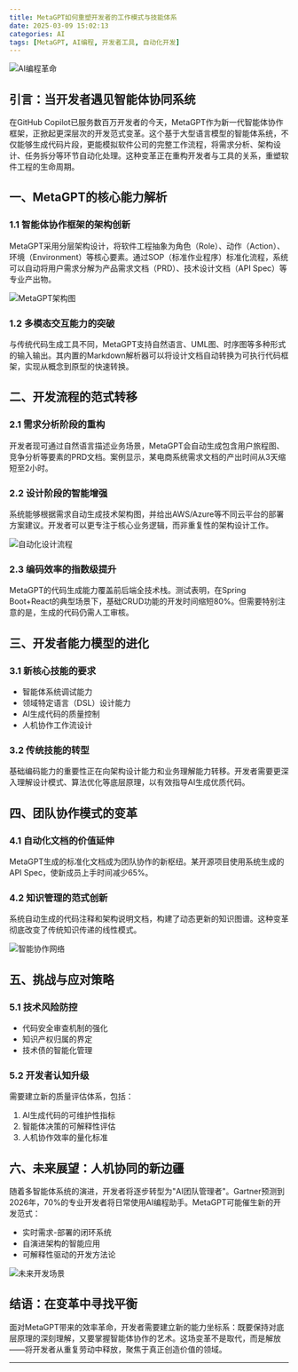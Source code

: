 ```yaml
---
title: MetaGPT如何重塑开发者的工作模式与技能体系
date: 2025-03-09 15:02:13
categories: AI
tags: [MetaGPT, AI编程, 开发者工具, 自动化开发]
---
```


![AI编程革命](images/metagpt-banner.png)

## 引言：当开发者遇见智能体协同系统

在GitHub Copilot已服务数百万开发者的今天，MetaGPT作为新一代智能体协作框架，正掀起更深层次的开发范式变革。这个基于大型语言模型的智能体系统，不仅能够生成代码片段，更能模拟软件公司的完整工作流程，将需求分析、架构设计、任务拆分等环节自动化处理。这种变革正在重构开发者与工具的关系，重塑软件工程的生命周期。

<!-- more -->

## 一、MetaGPT的核心能力解析

### 1.1 智能体协作框架的架构创新

MetaGPT采用分层架构设计，将软件工程抽象为角色（Role）、动作（Action）、环境（Environment）等核心要素。通过SOP（标准作业程序）标准化流程，系统可以自动将用户需求分解为产品需求文档（PRD）、技术设计文档（API Spec）等专业产出物。

![MetaGPT架构图](images/metagpt-architecture.png)

### 1.2 多模态交互能力的突破

与传统代码生成工具不同，MetaGPT支持自然语言、UML图、时序图等多种形式的输入输出。其内置的Markdown解析器可以将设计文档自动转换为可执行代码框架，实现从概念到原型的快速转换。

## 二、开发流程的范式转移

### 2.1 需求分析阶段的重构

开发者现可通过自然语言描述业务场景，MetaGPT会自动生成包含用户旅程图、竞争分析等要素的PRD文档。案例显示，某电商系统需求文档的产出时间从3天缩短至2小时。

### 2.2 设计阶段的智能增强

系统能够根据需求自动生成技术架构图，并给出AWS/Azure等不同云平台的部署方案建议。开发者可以更专注于核心业务逻辑，而非重复性的架构设计工作。

![自动化设计流程](images/design-automation.png)

### 2.3 编码效率的指数级提升

MetaGPT的代码生成能力覆盖前后端全技术栈。测试表明，在Spring Boot+React的典型场景下，基础CRUD功能的开发时间缩短80%。但需要特别注意的是，生成的代码仍需人工审核。

## 三、开发者能力模型的进化

### 3.1 新核心技能的要求

- 智能体系统调试能力
- 领域特定语言（DSL）设计能力
- AI生成代码的质量控制
- 人机协作工作流设计

### 3.2 传统技能的转型

基础编码能力的重要性正在向架构设计能力和业务理解能力转移。开发者需要更深入理解设计模式、算法优化等底层原理，以有效指导AI生成优质代码。

## 四、团队协作模式的变革

### 4.1 自动化文档的价值延伸

MetaGPT生成的标准化文档成为团队协作的新枢纽。某开源项目使用系统生成的API Spec，使新成员上手时间减少65%。

### 4.2 知识管理的范式创新

系统自动生成的代码注释和架构说明文档，构建了动态更新的知识图谱。这种变革彻底改变了传统知识传递的线性模式。

![智能协作网络](images/collaboration-network.png)

## 五、挑战与应对策略

### 5.1 技术风险防控

- 代码安全审查机制的强化
- 知识产权归属的界定
- 技术债的智能化管理

### 5.2 开发者认知升级

需要建立新的质量评估体系，包括：

1. AI生成代码的可维护性指标
2. 智能体决策的可解释性评估
3. 人机协作效率的量化标准

## 六、未来展望：人机协同的新边疆

随着多智能体系统的演进，开发者将逐步转型为"AI团队管理者"。Gartner预测到2026年，70%的专业开发者将日常使用AI编程助手。MetaGPT可能催生新的开发范式：

- 实时需求-部署的闭环系统
- 自演进架构的智能应用
- 可解释性驱动的开发方法论

![未来开发场景](images/future-dev.png)

## 结语：在变革中寻找平衡

面对MetaGPT带来的效率革命，开发者需要建立新的能力坐标系：既要保持对底层原理的深刻理解，又要掌握智能体协作的艺术。这场变革不是取代，而是解放——将开发者从重复劳动中释放，聚焦于真正创造价值的领域。

---

<script type="application/ld+json">
{
  "@context": "https://schema.org",
  "@type": "Article",
  "headline": "MetaGPT如何重塑开发者的工作模式与技能体系",
  "image": [
    "images/metagpt-banner.png",
    "images/metagpt-architecture.png",
    "images/design-automation.png"
   ],
  "datePublished": "2023-10-15T18:30:00+08:00",
  "author": [{
    "@type": "Person",
    "name": "AI科技观察员",
    "url": "https://example.com/author"
  }],
  "publisher": {
    "@type": "Organization",
    "name": "智能开发前沿",
    "logo": {
      "@type": "ImageObject",
      "url": "https://example.com/logo.png"
    }
  },
  "description": "深入解析MetaGPT对软件开发全流程的影响，探讨开发者在AI时代的能力转型路径与职业发展建议。"
}
</script>
